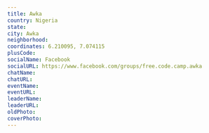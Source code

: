 ```yaml
---
title: Awka
country: Nigeria
state: 
city: Awka
neighborhood: 
coordinates: 6.210095, 7.074115
plusCode:
socialName: Facebook
socialURL: https://www.facebook.com/groups/free.code.camp.awka
chatName:
chatURL:
eventName:
eventURL:
leaderName:
leaderURL:
oldPhoto: 
coverPhoto:
---
```


